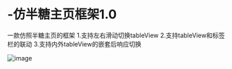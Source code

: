# -仿半糖主页框架1.0
一款仿照半糖主页的框架
1.支持左右滑动切换tableView
2.支持tableView和标签栏的联动
3.支持内外tableView的嵌套后响应切换

![image](https://github.com/JacKFJ/BantangHomePage1.0/blob/master/GIf/bangTang.gif)
